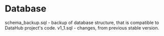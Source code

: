 # Database

schema_backup.sql - backup of database structure, that is compatible to DataHub project's code.
v1_1.sql - changes, from previous stable version.
